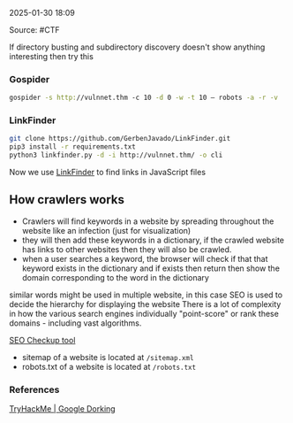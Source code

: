 
2025-01-30 18:09

Source: #CTF 

If directory busting and subdirectory discovery doesn't show anything interesting then try this
### Gospider

```sh
gospider -s http://vulnnet.thm -c 10 -d 0 -w -t 10 — robots -a -r -v
```
### LinkFinder

```sh
git clone https://github.com/GerbenJavado/LinkFinder.git
pip3 install -r requirements.txt  
python3 linkfinder.py -d -i http://vulnnet.thm/ -o cli
```
Now we use [LinkFinder](https://github.com/GerbenJavado/LinkFinder) to find links in JavaScript files

## How crawlers works 

- Crawlers will find keywords in a website by spreading throughout the website like an infection (just for visualization)
- they will then add these keywords in a dictionary, if the crawled website has links to other websites then they will also be crawled.
- when a user searches a keyword, the browser will check if that that keyword exists in the dictionary and if exists then return then show the domain corresponding to the word in the dictionary 

similar words might be used in multiple website, in this case SEO is used to decide the hierarchy for displaying the website 
There is a lot of complexity in how the various search engines individually "point-score" or rank these domains - including vast algorithms.

[SEO Checkup tool](https://pagespeed.web.dev/)

- sitemap of a website is located at `/sitemap.xml`
- robots.txt of a website is located at `/robots.txt`
### References
[TryHackMe | Google Dorking](https://tryhackme.com/r/room/googledorking)